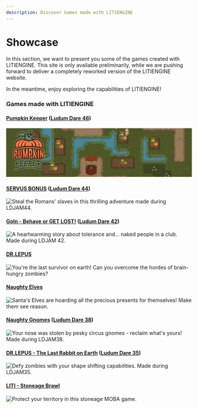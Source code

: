 ```yaml
---
description: Discover Games made with LITIENGINE
---
```


# Showcase

In this section, we want to present you some of the games created with LITIENGINE. This site is only available preliminarily, while we are pushing forward to deliver a completely reworked version of the LITIENGINE website. 

In the meantime, enjoy exploring the capabilities of LITIENGINE!

### Games made with LITIENGINE

#### [Pumpkin Keeper](https://gurkenlabs.itch.io/pumpkin-keeper) \([Ludum Dare 46](https://ldjam.com/events/ludum-dare/46/pumpkin-keeper)\)

![Water pumpkins and prevent rival farmers from ruining your harvest! Made during LDJAM46.](./images/banner-showcase.png)

#### [SERVUS BONUS](https://gurkenlabs.itch.io/servus-bonus) \([Ludum Dare 44](https://ldjam.com/events/ludum-dare/44/servus-bonus-1)\)

![Steal the Romans&apos; slaves in this thrilling adventure made during LDJAM44.](https://gurkenlabs.de/wp-content/uploads/2019/11/banner-showcase.png)

#### [GoIn - Behave or GET LOST!](https://gurkenlabs.de/ldjam-42-goin-behave-or-get-lost/) \([Ludum Dare 42](https://ldjam.com/events/ludum-dare/42/goin-behave-or-get-lost)\)

![A heartwarming story about tolerance and... naked people in a club. Made during LDJAM 42.](https://gurkenlabs.de/wp-content/uploads/2018/11/banner1.png)

#### [DR.LEPUS](https://drlepus.com)

![You&apos;re the last survivor on earth! Can you overcome the hordes of brain-hungry zombies?](https://gurkenlabs.de/wp-content/uploads/2017/04/page-title.png)

#### [Naughty Elves](https://naughtyelves.gurkenlabs.de/)

![Santa&apos;s Elves are hoarding all the precious presents for themselves! Make them see reason.](https://gurkenlabs.de/wp-content/uploads/2018/02/banner.png)

#### [Naughty Gnomes](https://gurkenlabs.de/naughty-gnomes/) \([Ludum Dare 38](https://ldjam.com/events/ludum-dare/38/naughty-gnomes)\)

![Your nose was stolen by pesky circus gnomes - reclaim what&apos;s yours! Made during LDJAM38.](https://gurkenlabs.de/wp-content/uploads/2017/04/banner.png)

#### [DR.LEPUS - The Last Rabbit on Earth](https://gurkenlabs.de/ldjam35-dr-lepus/) \([Ludum Dare 35](http://ludumdare.com/compo/ludum-dare-35/?action=preview&uid=67508)\)

![Defy zombies with your shape shifting capabilities. Made during LDJAM35.](https://gurkenlabs.de/wp-content/uploads/2016/09/page-title.png)

#### [LITI - Stoneage Brawl](https://gurkenlabs.de/liti/)

![Protect your territory in this stoneage MOBA game.](https://gurkenlabs.de/wp-content/uploads/2017/01/liti-stoneage-brawl-banner.png)

